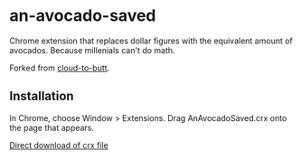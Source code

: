 an-avocado-saved
=============

Chrome extension that replaces dollar figures with the equivalent amount of avocados. Because millenials can't do math.

Forked from [cloud-to-butt](https://github.com/panicsteve/cloud-to-butt).


Installation
------------

In Chrome, choose Window > Extensions. Drag AnAvocadoSaved.crx onto the page that appears.

[Direct download of crx file](https://github.com/cmgiven/an-avocado-saved/blob/master/AnAvocadoSaved.crx?raw=true)
